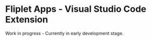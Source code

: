 # Fliplet Apps - Visual Studio Code Extension

Work in progress - Currently in early development stage.
